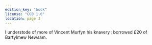 ```yaml
---
edition_key: "book"
license: "CC0 1.0"
location: page 3
---
```

I understode of more of Vincent Murfyn his knavery ; borrowed
£20 of Bartylmew Newsam.
